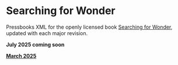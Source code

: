 # Searching for Wonder
Pressbooks XML for the openly licensed book [Searching for Wonder](https://unewhaven.pressbooks.pub/searchingforwonder/), updated with each major revision.

**July 2025 coming soon**

**[March 2025](https://github.com/MaryIsbell/SearchingforWonder/blob/main/Searching-for-Wonder-1749663080.xml)**


